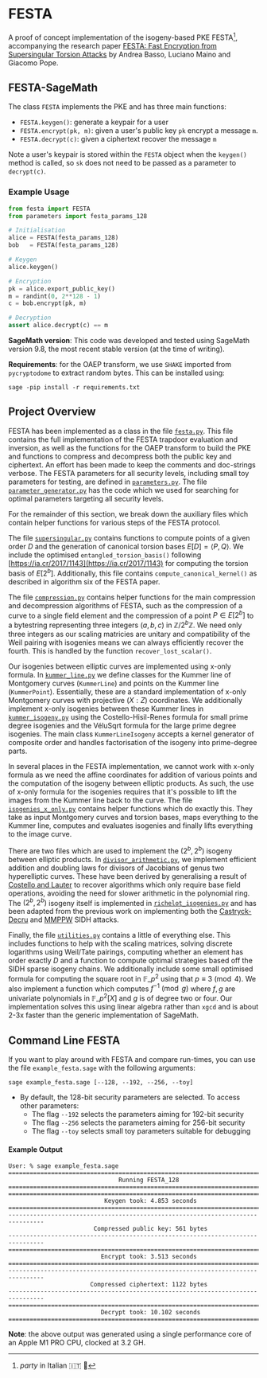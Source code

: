 # FESTA 

A proof of concept implementation of the isogeny-based PKE FESTA[^1], accompanying 
the research paper 
[FESTA: Fast Encryption from Supersingular Torsion Attacks](https://eprint.iacr.org/2023/660)
by Andrea Basso, Luciano Maino and Giacomo Pope.

[^1]: *party* in Italian :it: :tada:

## FESTA-SageMath

The class `FESTA` implements the PKE and has three main functions:

- `FESTA.keygen()`: generate a keypair for a user
- `FESTA.encrypt(pk, m)`: given a user's public key `pk` encrypt a message `m`.
- `FESTA.decrypt(c)`: given a ciphertext recover the message `m`

Note a user's keypair is stored within the `FESTA` object when the `keygen()` method is called, so 
`sk` does not need to be passed as a parameter to `decrypt(c)`.

### Example Usage

```python
from festa import FESTA
from parameters import festa_params_128

# Initialisation 
alice = FESTA(festa_params_128)
bob   = FESTA(festa_params_128)

# Keygen
alice.keygen()

# Encryption
pk = alice.export_public_key()
m = randint(0, 2**128 - 1)
c = bob.encrypt(pk, m)

# Decryption
assert alice.decrypt(c) == m
```

**SageMath version**: This code was developed and tested using SageMath version 9.8, the most recent stable version (at the time of writing).

**Requirements**: for the OAEP transform, we use `SHAKE` imported from `pycryptodome` to extract random bytes. This can be installed using:
```
sage -pip install -r requirements.txt
```

## Project Overview

FESTA has been implemented as a class in the file [`festa.py`](festa.py). This file contains the full 
implementation of the FESTA trapdoor evaluation and inversion, as well as the functions for the OAEP 
transform to build the PKE and functions to compress and decompress both the public key and ciphertext. 
An effort has been made to keep the comments and doc-strings verbose. The FESTA parameters for all security 
levels, including small toy parameters for testing, are defined in [`parameters.py`](parameters.py). The file
[`parameter_generator.py`](parameter_generator.py) has the code which we used for searching for optimal parameters
targeting all security levels.

For the remainder of this section, we break down the auxiliary files which contain helper functions for various steps of the FESTA protocol.

The file [`supersingular.py`](supersingular.py) contains functions to compute points of a given order $D$ and the generation of canonical 
torsion bases $E[D] = \langle P, Q \rangle$. We include the optimised `entangled_torsion_basis()` following 
[https://ia.cr/2017/1143](https://ia.cr/2017/1143) for computing the torsion basis of $E[2^b]$.
Additionally, this file contains `compute_canonical_kernel()` as described in algorithm six of the 
FESTA paper. 

The file [`compression.py`](compression.py) contains helper functions for the main compression and decompression algorithms 
of FESTA, such as the compression of a curve to a single field element and the compression of a point $P \in E[2^b]$ to a bytestring 
representing three integers $(a,b,c)$ in $\mathbb{Z}/2^b\mathbb{Z}$. We need only three integers as our scaling matricies are unitary
and compatibility of the Weil pairing with isogenies means we can always efficiently recover the fourth. This is handled by the function
`recover_lost_scalar()`.

Our isogenies between elliptic curves are implemented using x-only formula. In [`kummer_line.py`](kummer_line.py) we define classes for 
the Kummer line of Montgomery curves (`KummerLine`) and points on the Kummer line (`KummerPoint`). Essentially, these are a standard 
implementation of x-only Montgomery curves with projective $(X : Z)$ coordinates. We additionally implement x-only isogenies between 
these Kummer lines in [`kummer_isogeny.py`](kummer_isogeny.py) using the Costello-Hisil-Renes formula for small prime degree isogenies
and the VéluSqrt formula for the large prime degree isogenies. The main class `KummerLineIsogeny` accepts a kernel generator of composite 
order and handles factorisation of the isogeny into prime-degree parts.

In several places in the FESTA implementation, we cannot work with x-only formula as we need the affine coordinates for addition of various 
points and the computation of the isogeny between elliptic products. As such, the use of x-only formula for the isogenies requires that it's 
possible to lift the images from the Kummer line back to the curve. 
The file [`isogenies_x_only.py`](isogenies_x_only.py) contains helper functions which do exactly this. They take as input Montgomery curves 
and torsion bases, maps everything to the Kummer line, computes and evaluates isogenies and finally lifts everything to the image curve.

There are two files which are used to implement the $(2^b,2^b)$ isogeny between elliptic products. In [`divisor_arithmetic.py`](divisor_arithmetic.py), 
we implement efficient addition and doubling laws for divisors of Jacobians of genus two hyperelliptic curves. These have been derived by generalising 
a result of [Costello and Lauter](https://eprint.iacr.org/2011/306) to recover algorithms which only require base field operations, avoiding the need 
for slower arithmetic in the polynomial ring. The $(2^b,2^b)$ isogeny itself is implemented in [`richelot_isogenies.py`](richelot_isogenies.py) and has 
been adapted from the previous work on implementing both the [Castryck-Decru](https://github.com/jack4818/Castryck-Decru-SageMath) and 
[MMPPW](https://github.com/Breaking-SIDH/direct-attack) SIDH attacks.

Finally, the file [`utilities.py`](utilities.py) contains a little of everything else. This includes functions to help with the scaling matrices, 
solving discrete logarithms using Weil/Tate pairings, computing whether an element has order exactly $D$ and a function to compute optimal strategies 
based off the SIDH sparse isogeny chains. We additionally include some small optimised formula for computing the square root in $\mathbb{F}\_{p^2}$
using that $p \equiv 3 \pmod 4$. We also implement a function which computes $f^{-1} \pmod g$ where $f,g$ are univariate polynomials 
in $\mathbb{F}\_{p^2}[X]$ and $g$ is of degree two or four. 
Our implementation solves this using linear algebra rather than `xgcd` and is about 2-3x faster
than the generic implementation of SageMath.

## Command Line FESTA

If you want to play around with FESTA and compare run-times, you can use the
file `example_festa.sage` with the following arguments:

```
sage example_festa.sage [--128, --192, --256, --toy]
```

- By default, the 128-bit security parameters are selected. To access other parameters:
  - The flag `--192` selects the parameters aiming for 192-bit security 
  - The flag `--256` selects the parameters aiming for 256-bit security 
  - The flag `--toy` selects small toy parameters suitable for debugging

#### Example Output

```
User: % sage example_festa.sage
================================================================================
                               Running FESTA_128                                
================================================================================
================================================================================
                           Keygen took: 4.853 seconds
================================================================================
--------------------------------------------------------------------------------
                        Compressed public key: 561 bytes
--------------------------------------------------------------------------------
================================================================================
                          Encrypt took: 3.513 seconds
================================================================================
--------------------------------------------------------------------------------
                       Compressed ciphertext: 1122 bytes                        
--------------------------------------------------------------------------------
================================================================================
                          Decrypt took: 10.102 seconds
================================================================================
```

**Note**: the above output was generated using a single performance core of an Apple M1 PRO CPU, clocked at 3.2 GH.
